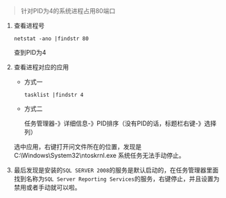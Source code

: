 > 针对PID为4的系统进程占用80端口

1. 查看进程号

   ```shell
   netstat -ano |findstr 80
   ```

   查到PID为4

2. 查看进程对应的应用

   * 方式一

     ```shell
     tasklist |findstr 4
     ```

   * 方式二

     任务管理器-》详细信息-》PID排序（没有PID的话，标题栏右键-》选择列）

   选中应用，右键打开问文件所在的位置，发现是C:\Windows\System32\ntoskrnl.exe 系统任务无法手动停止。

3. 最后发现是安装的`SQL SERVER 2008`的服务是默认启动的，在任务管理器里面找到名称为`SQL Server Reporting Services`的服务，右键停止，并且设置为禁用或者手动就可以啦。